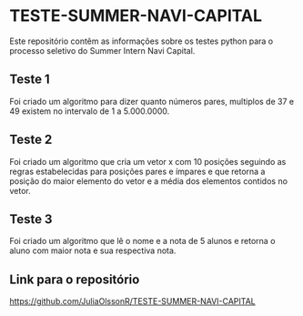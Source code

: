 # TESTE-SUMMER-NAVI-CAPITAL

Este repositório contêm as informações sobre os testes python para o processo seletivo do Summer Intern Navi Capital.


## Teste 1

Foi criado um algoritmo para dizer quanto números pares, multiplos de 37 e 49 existem no intervalo de 1 a 5.000.0000.

## Teste 2 

Foi criado um algoritmo que cria um vetor x com 10 posições seguindo as regras estabelecidas para posições pares e ímpares e que retorna a posição do maior elemento do vetor e a média dos elementos contidos no vetor.

## Teste 3

Foi criado um algoritmo que lê o nome e a nota de 5 alunos e retorna o aluno com maior nota e sua respectiva nota.

## Link para o repositório

https://github.com/JuliaOlssonR/TESTE-SUMMER-NAVI-CAPITAL
